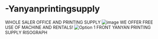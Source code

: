 # -Yanyanprintingsupply
WHOLE SALER OFFICE AND PRINTING SUPPLY
![image](https://github.com/user-attachments/assets/ba331901-4f06-4eec-8445-9f57200ba713)
WE OFFER FREE USE OF MACHINE AND RENTALS!
![Option 1 FRONT](https://github.com/user-attachments/assets/3881873f-19e3-40ea-8463-6fc88ddf3a29)
YANYAN PRINTING SUPPLY
RISOGRAPH
